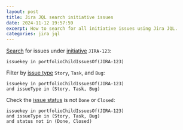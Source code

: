```yaml
---
layout: post
title: Jira JQL search initiative issues
date: 2024-11-12 19:57:59
excerpt: How to search for all initiative issues using Jira JQL.
categories: jira jql
---
```


[Search](https://support.atlassian.com/jira-service-management-cloud/docs/use-advanced-search-with-jira-query-language-jql/) for issues under [initiative](https://www.atlassian.com/agile/project-management/epics-stories-themes) `JIRA-123`:

```
issuekey in portfolioChildIssuesOf(JIRA-123)
```

Filter by [issue type](https://support.atlassian.com/jira-cloud-administration/docs/what-are-issue-types/) `Story`, `Task`, and `Bug`:

```
issuekey in portfolioChildIssuesOf(JIRA-123)
and issueType in (Story, Task, Bug)
```

Check the [issue status](https://support.atlassian.com/jira-cloud-administration/docs/what-are-issue-statuses-priorities-and-resolutions/) is not `Done` or `Closed`:

```
issuekey in portfolioChildIssuesOf(JIRA-123)
and issueType in (Story, Task, Bug)
and status not in (Done, Closed)
```

